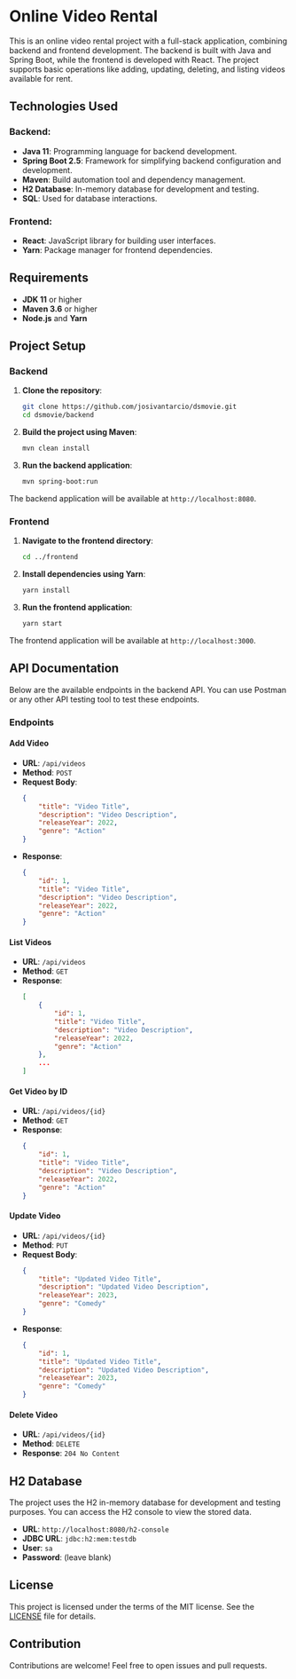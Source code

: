 
# Online Video Rental

This is an online video rental project with a full-stack application, combining backend and frontend development. The backend is built with Java and Spring Boot, while the frontend is developed with React. The project supports basic operations like adding, updating, deleting, and listing videos available for rent.

## Technologies Used

### Backend:
- **Java 11**: Programming language for backend development.
- **Spring Boot 2.5**: Framework for simplifying backend configuration and development.
- **Maven**: Build automation tool and dependency management.
- **H2 Database**: In-memory database for development and testing.
- **SQL**: Used for database interactions.

### Frontend:
- **React**: JavaScript library for building user interfaces.
- **Yarn**: Package manager for frontend dependencies.

## Requirements

- **JDK 11** or higher
- **Maven 3.6** or higher
- **Node.js** and **Yarn**

## Project Setup

### Backend

1. **Clone the repository**:
    ```bash
    git clone https://github.com/josivantarcio/dsmovie.git
    cd dsmovie/backend
    ```

2. **Build the project using Maven**:
    ```bash
    mvn clean install
    ```

3. **Run the backend application**:
    ```bash
    mvn spring-boot:run
    ```

The backend application will be available at `http://localhost:8080`.

### Frontend

1. **Navigate to the frontend directory**:
    ```bash
    cd ../frontend
    ```

2. **Install dependencies using Yarn**:
    ```bash
    yarn install
    ```

3. **Run the frontend application**:
    ```bash
    yarn start
    ```

The frontend application will be available at `http://localhost:3000`.

## API Documentation

Below are the available endpoints in the backend API. You can use Postman or any other API testing tool to test these endpoints.

### Endpoints

#### Add Video

- **URL**: `/api/videos`
- **Method**: `POST`
- **Request Body**:
    ```json
    {
        "title": "Video Title",
        "description": "Video Description",
        "releaseYear": 2022,
        "genre": "Action"
    }
    ```
- **Response**:
    ```json
    {
        "id": 1,
        "title": "Video Title",
        "description": "Video Description",
        "releaseYear": 2022,
        "genre": "Action"
    }
    ```

#### List Videos

- **URL**: `/api/videos`
- **Method**: `GET`
- **Response**:
    ```json
    [
        {
            "id": 1,
            "title": "Video Title",
            "description": "Video Description",
            "releaseYear": 2022,
            "genre": "Action"
        },
        ...
    ]
    ```

#### Get Video by ID

- **URL**: `/api/videos/{id}`
- **Method**: `GET`
- **Response**:
    ```json
    {
        "id": 1,
        "title": "Video Title",
        "description": "Video Description",
        "releaseYear": 2022,
        "genre": "Action"
    }
    ```

#### Update Video

- **URL**: `/api/videos/{id}`
- **Method**: `PUT`
- **Request Body**:
    ```json
    {
        "title": "Updated Video Title",
        "description": "Updated Video Description",
        "releaseYear": 2023,
        "genre": "Comedy"
    }
    ```
- **Response**:
    ```json
    {
        "id": 1,
        "title": "Updated Video Title",
        "description": "Updated Video Description",
        "releaseYear": 2023,
        "genre": "Comedy"
    }
    ```

#### Delete Video

- **URL**: `/api/videos/{id}`
- **Method**: `DELETE`
- **Response**: `204 No Content`

## H2 Database

The project uses the H2 in-memory database for development and testing purposes. You can access the H2 console to view the stored data.

- **URL**: `http://localhost:8080/h2-console`
- **JDBC URL**: `jdbc:h2:mem:testdb`
- **User**: `sa`
- **Password**: (leave blank)

## License

This project is licensed under the terms of the MIT license. See the [LICENSE](LICENSE) file for details.

## Contribution

Contributions are welcome! Feel free to open issues and pull requests.
